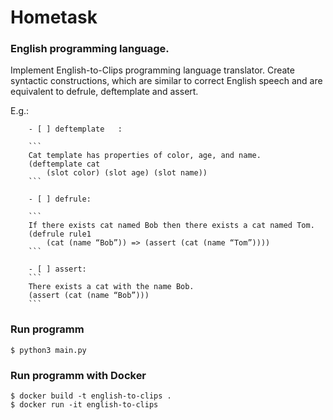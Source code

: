 # Hometask

### English programming language.

Implement English-to-Clips programming language translator.
Create syntactic constructions, which are similar to correct English speech and are
equivalent to defrule, deftemplate and assert.

E.g.:

        - [ ] deftemplate   :

        ```
        Cat template has properties of color, age, and name.
        (deftemplate cat
            (slot color) (slot age) (slot name))
        ```

        - [ ] defrule:

        ```
        If there exists cat named Bob then there exists a cat named Tom.
        (defrule rule1
            (cat (name “Bob”)) => (assert (cat (name “Tom”))))
        ```

        - [ ] assert:
        ```
        There exists a cat with the name Bob.
        (assert (cat (name “Bob”)))
        ```

### Run programm

```shell
$ python3 main.py
```

### Run programm with Docker

```shell
$ docker build -t english-to-clips .
$ docker run -it english-to-clips
```